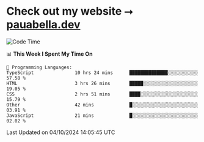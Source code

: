 # Check out my website ⭢ [pauabella.dev](https://pauabella.dev)

<!--START_SECTION:waka-->
![Code Time](http://img.shields.io/badge/Code%20Time-3%2C771%20hrs%2041%20mins-blue)

📊 **This Week I Spent My Time On** 

```text
💬 Programming Languages: 
TypeScript               10 hrs 24 mins      ██████████████░░░░░░░░░░░   57.58 % 
HTML                     3 hrs 26 mins       █████░░░░░░░░░░░░░░░░░░░░   19.05 % 
CSS                      2 hrs 51 mins       ████░░░░░░░░░░░░░░░░░░░░░   15.79 % 
Other                    42 mins             █░░░░░░░░░░░░░░░░░░░░░░░░   03.91 % 
JavaScript               21 mins             █░░░░░░░░░░░░░░░░░░░░░░░░   02.02 % 
```


 Last Updated on 04/10/2024 14:05:45 UTC
<!--END_SECTION:waka-->

